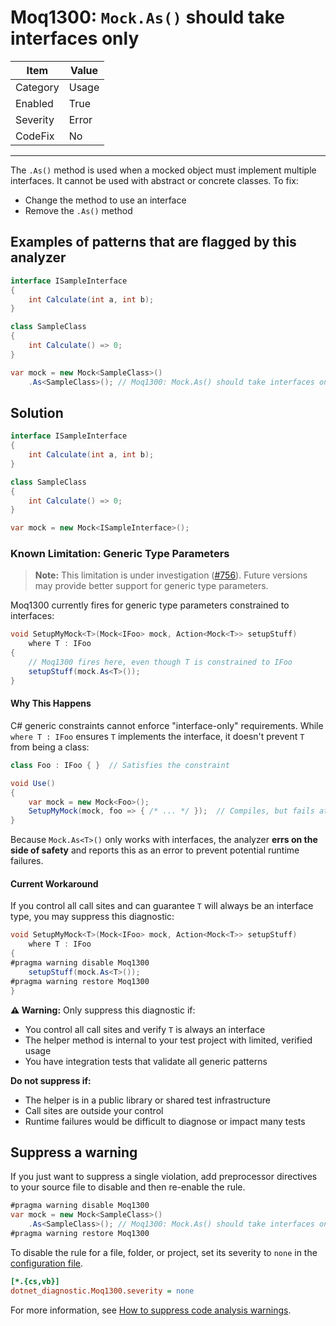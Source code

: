 # Moq1300: `Mock.As()` should take interfaces only

| Item     | Value |
| -------- | ----- |
| Category | Usage |
| Enabled  | True  |
| Severity | Error |
| CodeFix  | No    |
---

The `.As()` method is used when a mocked object must implement multiple interfaces. It cannot be used with abstract or
concrete classes. To fix:

- Change the method to use an interface
- Remove the `.As()` method

## Examples of patterns that are flagged by this analyzer

```csharp
interface ISampleInterface
{
    int Calculate(int a, int b);
}

class SampleClass
{
    int Calculate() => 0;
}

var mock = new Mock<SampleClass>()
    .As<SampleClass>(); // Moq1300: Mock.As() should take interfaces only
```

## Solution

```csharp
interface ISampleInterface
{
    int Calculate(int a, int b);
}

class SampleClass
{
    int Calculate() => 0;
}

var mock = new Mock<ISampleInterface>();
```

### Known Limitation: Generic Type Parameters

> **Note:** This limitation is under investigation ([#756](https://github.com/rjmurillo/moq.analyzers/issues/756)). Future versions may provide better support for generic type parameters.

Moq1300 currently fires for generic type parameters constrained to interfaces:

```csharp
void SetupMyMock<T>(Mock<IFoo> mock, Action<Mock<T>> setupStuff) 
    where T : IFoo
{
    // Moq1300 fires here, even though T is constrained to IFoo
    setupStuff(mock.As<T>());
}
```

#### Why This Happens

C# generic constraints cannot enforce "interface-only" requirements. While `where T : IFoo` ensures `T` implements the interface, it doesn't prevent `T` from being a class:

```csharp
class Foo : IFoo { }  // Satisfies the constraint

void Use()
{
    var mock = new Mock<Foo>();
    SetupMyMock(mock, foo => { /* ... */ });  // Compiles, but fails at runtime
}
```

Because `Mock.As<T>()` only works with interfaces, the analyzer **errs on the side of safety** and reports this as an error to prevent potential runtime failures.

#### Current Workaround

If you control all call sites and can guarantee `T` will always be an interface type, you may suppress this diagnostic:

```csharp
void SetupMyMock<T>(Mock<IFoo> mock, Action<Mock<T>> setupStuff) 
    where T : IFoo
{
#pragma warning disable Moq1300
    setupStuff(mock.As<T>());
#pragma warning restore Moq1300
}
```

**⚠️ Warning:** Only suppress this diagnostic if:

- You control all call sites and verify `T` is always an interface
- The helper method is internal to your test project with limited, verified usage
- You have integration tests that validate all generic patterns

**Do not suppress if:**

- The helper is in a public library or shared test infrastructure
- Call sites are outside your control
- Runtime failures would be difficult to diagnose or impact many tests

## Suppress a warning

If you just want to suppress a single violation, add preprocessor directives to
your source file to disable and then re-enable the rule.

```csharp
#pragma warning disable Moq1300
var mock = new Mock<SampleClass>()
    .As<SampleClass>(); // Moq1300: Mock.As() should take interfaces only
#pragma warning restore Moq1300
```

To disable the rule for a file, folder, or project, set its severity to `none`
in the
[configuration file](https://learn.microsoft.com/en-us/dotnet/fundamentals/code-analysis/configuration-files).

```ini
[*.{cs,vb}]
dotnet_diagnostic.Moq1300.severity = none
```

For more information, see
[How to suppress code analysis warnings](https://learn.microsoft.com/en-us/dotnet/fundamentals/code-analysis/suppress-warnings).
